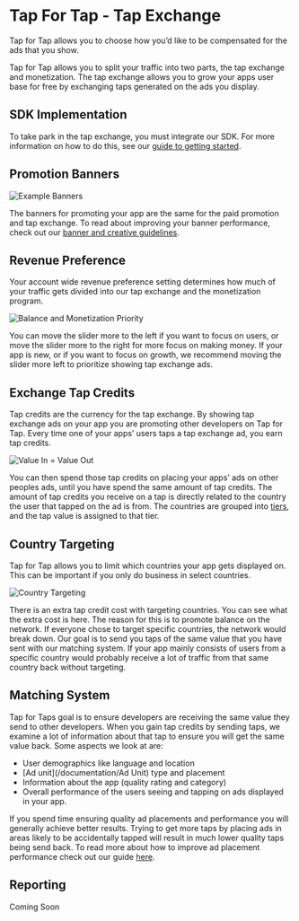# Tap For Tap - Tap Exchange

Tap for Tap allows you to choose how you’d like to be compensated for the ads that you show.

Tap for Tap allows you to split your traffic into two parts, the tap exchange and monetization.  The tap exchange allows you to grow your apps user base for free by exchanging taps generated on the ads you display.

## SDK Implementation

To take park in the tap exchange, you must integrate our SDK. For more information on how to do this, see our [guide to getting started](/documentation/GettingStarted).

## Promotion Banners

![Example Banners](https://raw.github.com/tapfortap/Documentation/master/images/generated.png)

The banners for promoting your app are the same for the paid promotion and tap exchange.  To read about improving your banner performance, check out our [banner and creative guidelines](/documentation/CreativeGuidelines).

## Revenue Preference

Your account wide revenue preference setting determines how much of your traffic gets divided into our tap exchange and the monetization program.

![Balance and Monetization Priority](https://raw.github.com/tapfortap/Documentation/master/images/slider-balance.png)

You can move the slider more to the left if you want to focus on users, or move the slider more to the right for more focus on making money. If your app is new, or if you want to focus on growth, we recommend moving the slider more left to prioritize showing tap exchange ads.

## Exchange Tap Credits

Tap credits are the currency for the tap exchange.  By showing tap exchange ads on your app you are promoting other developers on Tap for Tap. Every time one of your apps’ users taps a tap exchange ad, you earn tap credits.

![Value In = Value Out](https://raw.github.com/tapfortap/Documentation/master/images/give-taps-get-taps.png)

You can then spend those tap credits on placing your apps’ ads on other peoples ads, until you have spend the same amount of tap credits. The amount of tap credits you receive on a tap is directly related to the country the user that tapped on the ad is from. The countries are grouped into [tiers](/documentation/CountryTiers), and the tap value is assigned to that tier.

## Country Targeting

Tap for Tap allows you to limit which countries your app gets displayed on.  This can be important if you only do business in select countries.

![Country Targeting](https://raw.github.com/tapfortap/Documentation/master/images/world-target.png)

There is an extra tap credit cost with targeting countries. You can see what the extra cost is here.  The reason for this is to promote balance on the network.  If everyone chose to target specific countries, the network would break down. Our goal is to send you taps of the same value that you have sent with our matching system. If your app mainly consists of users from a specific country would probably receive a lot of traffic from that same country back without targeting.

## Matching System

Tap for Taps goal is to ensure developers are receiving the same value they send to other developers. When you gain tap credits by sending taps, we examine a lot of information about that tap to ensure you will get the same value back. Some aspects we look at are:

- User demographics like language and location
- [Ad unit](/documentation/Ad Unit) type and placement
- Information about the app (quality rating and category)
- Overall performance of the users seeing and tapping on ads displayed in your app.

If you spend time ensuring quality ad placements and performance you will generally achieve better results. Trying to get more taps by placing ads in areas likely to be accidentally tapped will result in much lower quality taps being send back. To read more about how to improve ad placement performance check out our guide [here](/documentation/AdPlacementGuide).

## Reporting

Coming Soon

